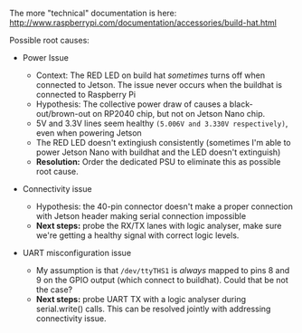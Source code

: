 
The more "technical" documentation is here: http://www.raspberrypi.com/documentation/accessories/build-hat.html


Possible root causes:
- Power Issue
	+ Context: The RED LED on build hat *sometimes* turns off when connected to Jetson.  The issue never occurs when the buildhat is connected to Raspberry Pi
	+ Hypothesis: The collective power draw of causes a black-out/brown-out on RP2040 chip, but not on Jetson Nano chip.
	+ 5V and 3.3V lines seem healthy `(5.006V and 3.330V respectively)`, even when powering Jetson
	+ The RED LED doesn't extingiush consistently (sometimes I'm able to power Jetson Nano with buildhat and the LED doesn't extinguish)
	+ __Resolution:__ Order the dedicated PSU to eliminate this as possible root cause.

- Connectivity issue
	+ Hypothesis: the 40-pin connector doesn't make a proper connection with Jetson header making serial connection impossible
	+ __Next steps:__ probe the RX/TX lanes with logic analyser, make sure we're getting a healthy signal with correct logic levels.

- UART misconfiguration issue
	+ My assumption is that `/dev/ttyTHS1` is *always* mapped to pins 8 and 9 on the GPIO output (which connect to buildhat). Could that be not the case?
	+ __Next steps:__ probe UART TX with a logic analyser during serial.write() calls. This can be resolved jointly with addressing connectivity issue.

